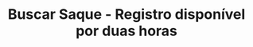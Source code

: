---
title: Buscar Saque - Registro disponível por duas horas
api:
  file: readme-hml-baas.json
  operationId: get_v1-pix-status-callback-endtoendid
hidden: false
---